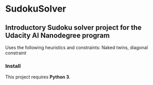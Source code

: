 # SudokuSolver
## Introductory Sudoku solver project for the Udacity AI Nanodegree program

Uses the following heuristics and constraints:
Naked twins, diagonal constraint


### Install

This project requires **Python 3**.
